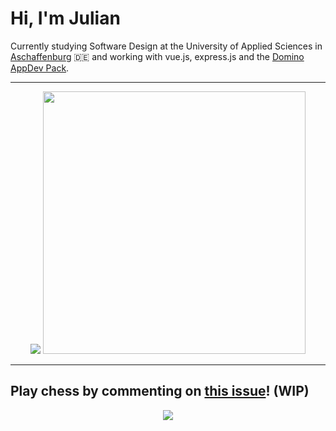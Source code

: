 # **Hi, I'm Julian**

Currently studying Software Design at the University of Applied Sciences in <a href="https://www.th-ab.de/en/" >Aschaffenburg</a> :de: and working with vue.js, express.js and the <a href="https://doc.cwpcollaboration.com/appdevpack/docs/en/homepage.html"> Domino AppDev Pack</a>.

---

<p align="center">
  <img src="https://github-readme-stats.vercel.app/api/top-langs/?username=thieleju&theme=blue-green&hide=jupyter%20notebook&layout=compact"  />
  <img width="420" src="https://github-readme-stats.vercel.app/api?username=thieleju&theme=blue-green&show_icons=true"/>
</p>

---

## Play chess by commenting on [this issue](https://github.com/thieleju/thieleju/issues/1)! (WIP)

<p align="center">
  <img src="https://raw.githubusercontent.com/thieleju/thieleju/main/images/chessboard1700873289.png" \>
</p>
